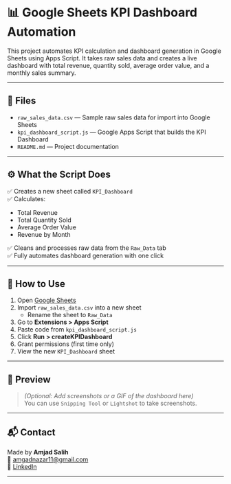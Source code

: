 # 📊 Google Sheets KPI Dashboard Automation

This project automates KPI calculation and dashboard generation in Google Sheets using Apps Script. It takes raw sales data and creates a live dashboard with total revenue, quantity sold, average order value, and a monthly sales summary.

---

## 📁 Files

- `raw_sales_data.csv` — Sample raw sales data for import into Google Sheets
- `kpi_dashboard_script.js` — Google Apps Script that builds the KPI Dashboard
- `README.md` — Project documentation

---

## ⚙️ What the Script Does

✅ Creates a new sheet called `KPI_Dashboard`  
✅ Calculates:
- Total Revenue
- Total Quantity Sold
- Average Order Value
- Revenue by Month

✅ Cleans and processes raw data from the `Raw_Data` tab  
✅ Fully automates dashboard generation with one click

---

## 🧪 How to Use

1. Open [Google Sheets](https://sheets.google.com)
2. Import `raw_sales_data.csv` into a new sheet
   - Rename the sheet to `Raw_Data`
3. Go to **Extensions > Apps Script**
4. Paste code from `kpi_dashboard_script.js`
5. Click **Run > createKPIDashboard**
6. Grant permissions (first time only)
7. View the new `KPI_Dashboard` sheet

---

## 📸 Preview

> _(Optional: Add screenshots or a GIF of the dashboard here)_  
> You can use `Snipping Tool` or `Lightshot` to take screenshots.

---

## 📬 Contact

Made by **Amjad Salih**  
📧 amgadnazar11@gmail.com  
🔗 [LinkedIn](https://www.linkedin.com/in/amjad-nazar)

---
